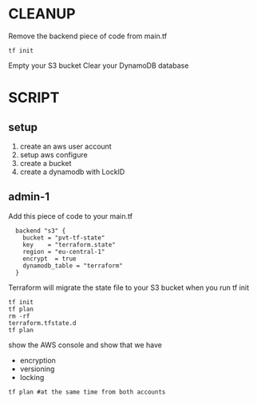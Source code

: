 # CLEANUP 
Remove the backend piece of code from main.tf
```
tf init
```
Empty your S3 bucket
Clear your DynamoDB database

# SCRIPT 
## setup
1. create an aws user account
2. setup aws configure
3. create a bucket
4. create a dynamodb with LockID

## admin-1 
Add this piece of code to your main.tf
```
  backend "s3" {
    bucket = "pvt-tf-state"
    key    = "terraform.state"
    region = "eu-central-1"
    encrypt  = true
    dynamodb_table = "terraform"
  }
```
Terraform will migrate the state file to your S3 bucket when you run tf init
```
tf init
tf plan
rm -rf 
terraform.tfstate.d
tf plan
```
show the AWS console and show that we have
- encryption
- versioning
- locking
```
tf plan #at the same time from both accounts
```

